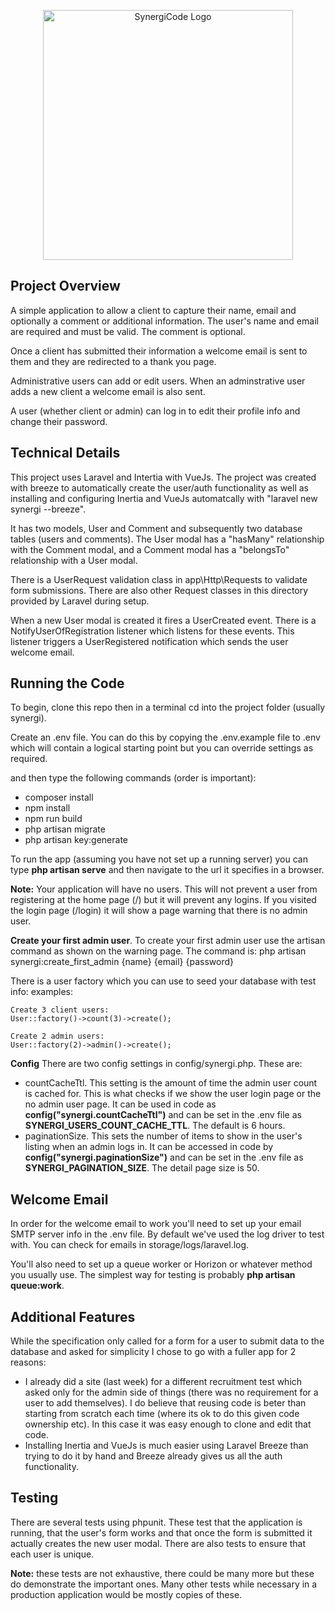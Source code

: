 <p align="center"><img src="https://www.synergicode.com/assets/img/logo.svg" width="400" alt="SynergiCode Logo"></p>

## Project Overview

A simple application to allow a client to capture their name, email and optionally a comment or additional information. The user's name and email are required and must be valid. The comment is optional.

Once a client has submitted their information a welcome email is sent to them and they are redirected to a thank you page.

Administrative users can add or edit users. When an adminstrative user adds a new client a welcome email is also sent.

A user (whether client or admin) can log in to edit their profile info and change their password.

## Technical Details

This project uses Laravel and Intertia with VueJs. The project was created with breeze to automatically create the user/auth functionality as well as installing and configuring Inertia and VueJs automatcally with "laravel new synergi --breeze".

It has two models, User and Comment and subsequently two database tables (users and comments). The User modal has a "hasMany" relationship with the Comment modal, and a Comment modal has a "belongsTo" relationship with a User modal.

There is a UserRequest validation class in app\Http\Requests to validate form submissions. There are also other Request classes in this directory provided by Laravel during setup.

When a new User modal is created it fires a UserCreated event. There is a NotifyUserOfRegistration listener which listens for these events. This listener triggers a UserRegistered notification which sends the user welcome email.

## Running the Code

To begin, clone this repo then in a terminal cd into the project folder (usually synergi).

Create an .env file. You can do this by copying the .env.example file to .env which will contain a logical starting point but you can override settings as required.

 and then type the following commands (order is important):

- composer install
- npm install
- npm run build
- php artisan migrate
- php artisan key:generate


To run the app (assuming you have not set up a running server) you can type **php artisan serve** and then navigate to the url it specifies in a browser.

**Note:** Your application will have no users. This will not prevent a user from registering at the home page (/) but it will prevent any logins. If you visited the login page (/login) it will show a page warning that there is no admin user. 

**Create your first admin user**. To create your first admin user use the artisan command as shown on the warning page. The command is:
  php artisan synergi:create_first_admin {name} {email} {password}

There is a user factory which you can use to seed your database with test info:
    examples:
    
    Create 3 client users:
    User::factory()->count(3)->create();
    
    Create 2 admin users:
    User::factory(2)->admin()->create();

**Config**
There are two config settings in config/synergi.php. These are:
 - countCacheTtl. This setting is the amount of time the admin user count is cached for. This is what checks if we show the user login page or the no admin user page. It can be used in code as **config("synergi.countCacheTtl")** and can be set in the .env file as **SYNERGI_USERS_COUNT_CACHE_TTL**. The default is 6 hours.
 - paginationSize. This sets the number of items to show in the user's listing when an admin logs in. It can be accessed in code by **config("synergi.paginationSize")** and can be set in the .env file as **SYNERGI_PAGINATION_SIZE**. The detail page size is 50.


## Welcome Email
In order for the welcome email to work you'll need to set up your email SMTP server info in the .env file. By default we've used the log driver to test with. You can check for emails in storage/logs/laravel.log.

You'll also need to set up a queue worker or Horizon or whatever method you usually use. The simplest way for testing is probably **php artisan queue:work**.



## Additional Features

While the specification only called for a form for a user to submit data to the database and asked for simplicity I chose to go with a fuller app for 2 reasons:
- I already did a site (last week) for a different recruitment test which asked only for the admin side of things (there was no requirement for a user to add themselves). I do believe that reusing code is beter than starting from scratch each time (where its ok to do this given code ownership etc). In this case it was easy enough to clone and edit that code.
- Installing Inertia and VueJs is much easier using Laravel Breeze than trying to do it by hand and Breeze already gives us all the auth functionality.


## Testing

There are several tests using phpunit. These test that the application is running, that the user's form works and that once the form is submitted it actually creates the new user modal. There are also tests to ensure that each user is unique.

**Note:** these tests are not exhaustive, there could be many more but these do demonstrate the important ones. Many other tests while necessary in a production application would be mostly copies of these.
